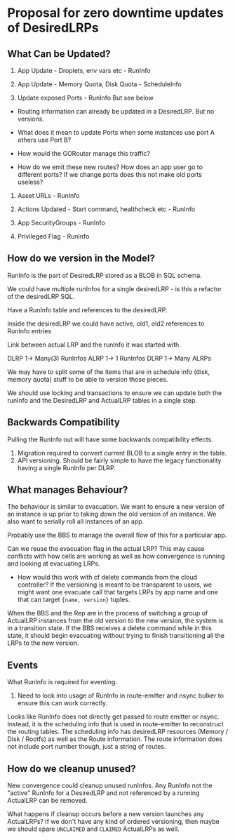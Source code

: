 # Proposal for zero downtime updates of DesiredLRPs

## What Can be Updated?

1) App Update - Droplets, env vars etc - RunInfo

1) App Update - Memory Quota, Disk Quota - ScheduleInfo

1) Update exposed Ports - RunInfo But see below

* Routing information can already be updated in a DesiredLRP.  But no versions.

* What does it mean to update Ports when some instances use port A others use Port B?

* How would the GORouter manage this traffic?

* How do we emit these new routes?  How does an app user go to different ports?  If we change ports does this not make old ports useless?

1) Asset URLs - RunInfo

1) Actions Updated - Start command, healthcheck etc - RunInfo

1) App SecurityGroups - RunInfo

1) Privileged Flag - RunInfo

## How do we version in the Model?

RunInfo is the part of DesiredLRP stored as a BLOB in SQL schema.

We could have multiple runInfos for a single desiredLRP - is this a refactor of the
desiredLRP SQL.

Have a RunInfo table and references to the desiredLRP.

Inside the desiredLRP we could have active, old1, old2 references to RunInfo entries


Link between actual LRP and the runInfo it was started with.

DLRP 1-> Many(3) RunInfos
ALRP 1-> 1 RunInfos
DLRP 1-> Many ALRPs

We may have to split some of the items that are in schedule info (disk, memory quota) stuff to be able to
version those pieces.

We should use locking and transactions to ensure we can update both the runInfo and the DesiredLRP and ActualLRP tables in a single step.

## Backwards Compatibility

Pulling the RunInfo out will have some backwards compatibility effects.

1) Migration required to convert current BLOB to a single entry in the table.
1) API versioning.  Should be fairly simple to have the legacy functionality having a single RunInfo per DLRP.

## What manages Behaviour?

The behaviour is similar to evacuation.  We want to ensure a new version of an instance is up prior to taking down the old version of an instance.  We also want to serially roll all instances of an app.

Probably use the BBS to manage the overall flow of this for a particular app.

Can we reuse the evacuation flag in the actual LRP?  This may cause conflicts with how cells are working as well as how convergence is running and looking at evacuating LRPs.
 * How would this work with cf delete commands from the cloud controller? If the versioning is meant to be transparent to users, we might want one evacuate call that targets LRPs by app name and one that can target `{name, version}` tuples.

When the BBS and the Rep are in the process of switching a group of ActualLRP instances from the old version to the new version, the system is in a transition state. If the BBS receives a delete command while in this state, it should begin evacuating without trying to finish transitioning all the LRPs to the new version.

## Events

What RunInfo is required for eventing.

1) Need to look into usage of RunInfo in route-emitter and nsync bulker to ensure this can work correctly.

Looks like RunInfo does not directly get passed to route emitter or nsync. Instead, it is the scheduling info that is used in route-emitter to reconstruct the routing tables. The scheduling info has desiredLRP resources (Memory / Disk / Rootfs) as well as the Route information. The route information does not include port number though, just a string of routes.


## How do we cleanup unused?

New convergence could cleanup unused runInfos.  Any RunInfo not the "active" RunInfo for a DesiredLRP and not referenced by a running ActualLRP can be removed.

What happens if cleanup occurs before a new version launches any ActualLRPs? If we don't have any kind of ordered versioning, then maybe we should spare `UNCLAIMED` and `CLAIMED` ActualLRPs as well.
